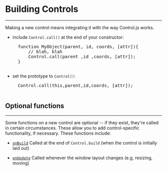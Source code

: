 # Building Controls #

------------------------------------------------------------------------------

Making a new control means integrating it with the way Control.js works.

* include `Control.call()` at the end of your constructor:
    <pre>
    function MyObject(parent, id, coords, [attr]){
        // blah, blah
        Control.call(parent ,id ,coords, [attr]);
    }
    </pre>

* set the prototype to `Control()`:
    <pre>
    Control.call(this,parent,id,coords, [attr]);
    </pre>

## Optional functions ##

------------------------------------------------------------------------------
Some functions on a new control are optional -- if they exist, they're called
in certain circumstances.  These allow you to add control-specific
functionality, if necessary.  These functions include:


*   [`onBuild`](onBuild.html)  Called at the end of `Control.build` (when the
    control is initially laid out)

*   [`onUpdate`](onUpdate.html)  Called whenever the window layout changes
    (e.g, resizing, moving)
